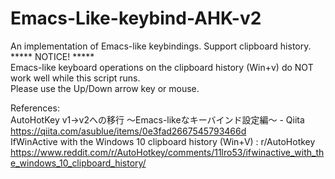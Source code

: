 # Emacs-Like-keybind-AHK-v2
An implementation of Emacs-like keybindings.
Support clipboard history.  
***** NOTICE! *****  
Emacs-like keyboard operations on the clipboard history (Win+v) do NOT work well while this script runs.  
Please use the Up/Down arrow key or mouse.  

References:  
  AutoHotKey v1->v2への移行 ～Emacs-likeなキーバインド設定編～ - Qiita  
    https://qiita.com/asublue/items/0e3fad2667545793466d  
 IfWinActive with the Windows 10 clipboard history (Win+V) : r/AutoHotkey  
   https://www.reddit.com/r/AutoHotkey/comments/11lro53/ifwinactive_with_the_windows_10_clipboard_history/
